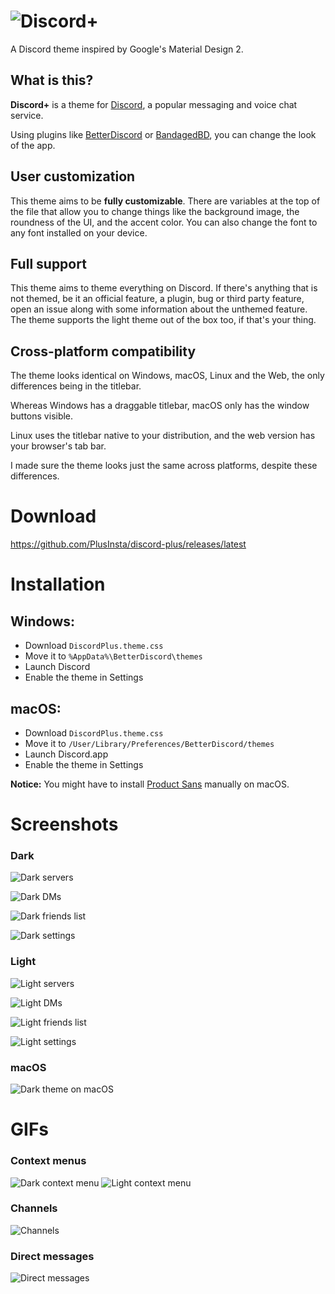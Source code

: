 # ![Discord+](https://github.com/PlusInsta/discord-plus/blob/master/assets/wordmark_black.svg)
A Discord theme inspired by Google's Material Design 2.

## What is this?

**Discord+** is a theme for [Discord](https://discordapp.com), a popular messaging and voice chat service.

Using plugins like [BetterDiscord](https://betterdiscord.net/home/) or [BandagedBD](https://github.com/rauenzi/BetterDiscordApp), you can change the look of the app.

## User customization
This theme aims to be **fully customizable**.
There are variables at the top of the file that allow you to change things like the background image, the roundness of the UI, and the accent color. You can also change the font to any font installed on your device.

## Full support
This theme aims to theme everything on Discord.
If there's anything that is not themed, be it an official feature, a plugin, bug or third party feature, open an issue along with some information about the unthemed feature.
The theme supports the light theme out of the box too, if that's your thing.

## Cross-platform compatibility
The theme looks identical on Windows, macOS, Linux and the Web, the only differences being in the titlebar.

Whereas Windows has a draggable titlebar, macOS only has the window buttons visible.

Linux uses the titlebar native to your distribution, and the web version has your browser's tab bar.

I made sure the theme looks just the same across platforms, despite these differences.

# Download
https://github.com/PlusInsta/discord-plus/releases/latest

# Installation
## **Windows**:
* Download `DiscordPlus.theme.css`
* Move it to `%AppData%\BetterDiscord\themes`
* Launch Discord
* Enable the theme in Settings


## **macOS**:
* Download `DiscordPlus.theme.css`
* Move it to `/User/Library/Preferences/BetterDiscord/themes`
* Launch Discord.app
* Enable the theme in Settings

**Notice:** You might have to install [Product Sans](https://befonts.com/download/product-sans) manually on macOS.

# Screenshots

### Dark
![Dark servers](https://dl.dropboxusercontent.com/s/vze8yo4im20s3uf/darkdream_server.png)


![Dark DMs](https://dl.dropboxusercontent.com/s/x7yw375x3fjw1wz/darkdream_dms.png)


![Dark friends list](https://dl.dropboxusercontent.com/s/xpmdyio9nkvwj6e/darkdream_friends.png)


![Dark settings](https://dl.dropboxusercontent.com/s/weui9zkt8c42pjf/darkdream_settings.png)

### Light
![Light servers](https://dl.dropboxusercontent.com/s/jh27kn6kmto74ts/lightdream_server.png)


![Light DMs](https://dl.dropboxusercontent.com/s/o12ltaiopswtipl/lightdream_dms.png)


![Light friends list](https://dl.dropboxusercontent.com/s/v3gmo3r71eeglgj/lightdream_friends.png)


![Light settings](https://dl.dropboxusercontent.com/s/zhsujnlcn93cow6/lightdream_settings.png)

### macOS
![Dark theme on macOS](https://user-images.githubusercontent.com/38794586/39621516-549d0af4-4f8f-11e8-8823-4d2a64d14b5d.png)


# GIFs
### Context menus
![Dark context menu](https://user-images.githubusercontent.com/38794586/39408174-f1256814-4bd2-11e8-8e71-375b4006d2a1.gif)
![Light context menu](https://user-images.githubusercontent.com/38794586/39409272-669cbd48-4be4-11e8-842b-34e7a12bfd3f.gif)

### Channels
![Channels](https://user-images.githubusercontent.com/38794586/39408185-0a4060a6-4bd3-11e8-9994-c8e9fde1f547.gif)

### Direct messages
![Direct messages](https://user-images.githubusercontent.com/38794586/39408184-06b3bcda-4bd3-11e8-90ad-558efd2ac5e3.gif)
